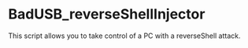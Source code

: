 # BadUSB_reverseShellInjector
This script allows you to take control of a PC with a reverseShell attack.
